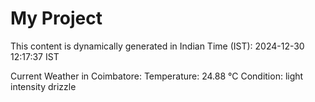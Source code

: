 # My Project

This content is dynamically generated in Indian Time (IST): 2024-12-30 12:17:37 IST


Current Weather in Coimbatore:
Temperature: 24.88 °C
Condition: light intensity drizzle
